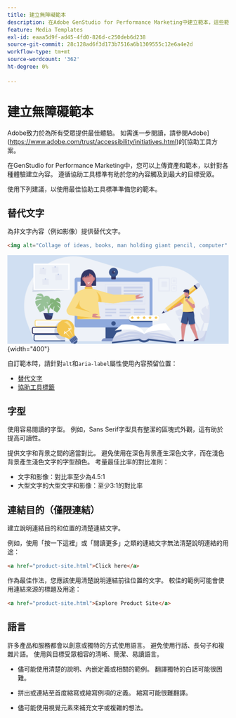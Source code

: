 ```yaml
---
title: 建立無障礙範本
description: 在Adobe GenStudio for Performance Marketing中建立範本，這些範本可觸及更多對象並提供最佳體驗。
feature: Media Templates
exl-id: eaaa5d9f-ad45-4fd0-826d-c250deb6d238
source-git-commit: 28c128ad6f3d173b7516a6b1309555c12e6a4e2d
workflow-type: tm+mt
source-wordcount: '362'
ht-degree: 0%

---
```


# 建立無障礙範本

Adobe致力於為所有受眾提供最佳體驗。 如需進一步閱讀，請參閱Adobe](https://www.adobe.com/trust/accessibility/initiatives.html)的[協助工具方案。

在GenStudio for Performance Marketing中，您可以上傳資產和範本，以針對各種體驗建立內容。 遵循協助工具標準有助於您的內容觸及到最大的目標受眾。

使用下列建議，以使用最佳協助工具標準準備您的範本。

## 替代文字

為非文字內容（例如影像）提供替代文字。

```html
<img alt="Collage of ideas, books, man holding giant pencil, computer" src="card-create-assets.png">
```

![創意拼貼、書籍、拿著巨鉛筆的男人、電腦](/help/assets/card-create-assets.png){width="400"}

自訂範本時，請針對`alt`和`aria-label`屬性使用內容預留位置：

- [替代文字](/help/user-guide/content/customize-template.md#alternative-text)
- [協助工具標籤](/help/user-guide/content/customize-template.md#accessibility-label)

## 字型

使用容易閱讀的字型。 例如，Sans Serif字型具有整潔的區塊式外觀，這有助於提高可讀性。

提供文字和背景之間的適當對比。 避免使用在深色背景產生深色文字，而在淺色背景產生淺色文字的字型顏色。 考量最佳比率的對比准則：

- 文字和影像：對比率至少為4.5:1
- 大型文字的大型文字和影像：至少3:1的對比率

## 連結目的（僅限連結）

建立說明連結目的和位置的清楚連結文字。

例如，使用「按一下這裡」或「閱讀更多」之類的連結文字無法清楚說明連結的用途：

```html
<a href="product-site.html">Click here</a>
```

作為最佳作法，您應該使用清楚說明連結前往位置的文字。 較佳的範例可能會使用連結來源的標題及用途：

```html
<a href="product-site.html">Explore Product Site</a>
```

## 語言

許多產品和服務都會以創意或獨特的方式使用語言。 避免使用行話、長句子和複雜片語。 使用與目標受眾相容的清晰、簡潔、易讀語言。

- 儘可能使用清楚的說明、內嵌定義或相關的範例。 翻譯獨特的白話可能很困難。

- 拼出或連結至首度縮寫或縮寫例項的定義。 縮寫可能很難翻譯。

- 儘可能使用視覺元素來補充文字或複雜的想法。

